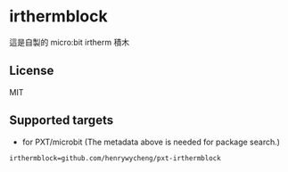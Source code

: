 # irthermblock

這是自製的 micro:bit irtherm 積木

## License

MIT

## Supported targets

* for PXT/microbit
(The metadata above is needed for package search.)

```package
irthermblock=github.com/henrywycheng/pxt-irthermblock
```

